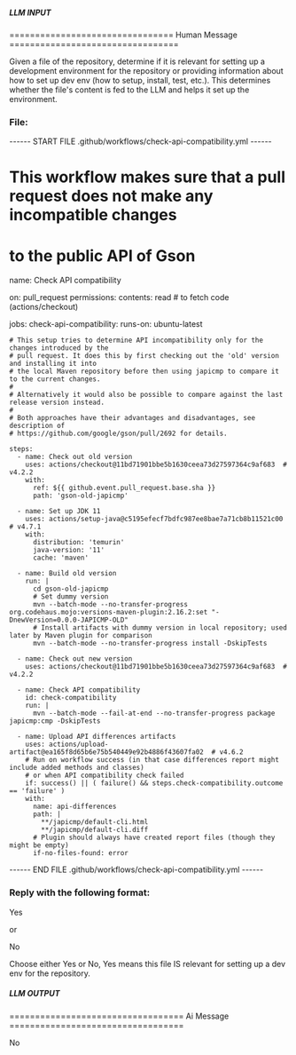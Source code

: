 ##### LLM INPUT #####
================================ Human Message =================================

Given a file of the repository, determine if it is relevant for setting up a development environment for the repository or providing information about how to set up dev env (how to setup, install, test, etc.). This determines whether the file's content is fed to the LLM and helps it set up the environment.

### File:
------ START FILE .github/workflows/check-api-compatibility.yml ------
# This workflow makes sure that a pull request does not make any incompatible changes
# to the public API of Gson
name: Check API compatibility

on: pull_request
permissions:
  contents: read #  to fetch code (actions/checkout)

jobs:
  check-api-compatibility:
    runs-on: ubuntu-latest

    # This setup tries to determine API incompatibility only for the changes introduced by the
    # pull request. It does this by first checking out the 'old' version and installing it into
    # the local Maven repository before then using japicmp to compare it to the current changes.
    #
    # Alternatively it would also be possible to compare against the last release version instead.
    #
    # Both approaches have their advantages and disadvantages, see description of
    # https://github.com/google/gson/pull/2692 for details.

    steps:
      - name: Check out old version
        uses: actions/checkout@11bd71901bbe5b1630ceea73d27597364c9af683  # v4.2.2
        with:
          ref: ${{ github.event.pull_request.base.sha }}
          path: 'gson-old-japicmp'

      - name: Set up JDK 11
        uses: actions/setup-java@c5195efecf7bdfc987ee8bae7a71cb8b11521c00  # v4.7.1
        with:
          distribution: 'temurin'
          java-version: '11'
          cache: 'maven'

      - name: Build old version
        run: |
          cd gson-old-japicmp
          # Set dummy version
          mvn --batch-mode --no-transfer-progress org.codehaus.mojo:versions-maven-plugin:2.16.2:set "-DnewVersion=0.0.0-JAPICMP-OLD"
          # Install artifacts with dummy version in local repository; used later by Maven plugin for comparison
          mvn --batch-mode --no-transfer-progress install -DskipTests

      - name: Check out new version
        uses: actions/checkout@11bd71901bbe5b1630ceea73d27597364c9af683  # v4.2.2

      - name: Check API compatibility
        id: check-compatibility
        run: |
          mvn --batch-mode --fail-at-end --no-transfer-progress package japicmp:cmp -DskipTests

      - name: Upload API differences artifacts
        uses: actions/upload-artifact@ea165f8d65b6e75b540449e92b4886f43607fa02  # v4.6.2
        # Run on workflow success (in that case differences report might include added methods and classes)
        # or when API compatibility check failed
        if: success() || ( failure() && steps.check-compatibility.outcome == 'failure' )
        with:
          name: api-differences
          path: |
            **/japicmp/default-cli.html
            **/japicmp/default-cli.diff
          # Plugin should always have created report files (though they might be empty)
          if-no-files-found: error

------ END FILE .github/workflows/check-api-compatibility.yml ------

### Reply with the following format:

<rel>Yes</rel>

or

<rel>No</rel>

Choose either Yes or No, Yes means this file IS relevant for setting up a dev env for the repository.

##### LLM OUTPUT #####
================================== Ai Message ==================================

<rel>No</rel>